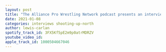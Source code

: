 ```yaml
---
layout: post
title: "The Alliance Pro Wrestling Network podcast presents an interview with Blaze Haram"
date: 2021-01-08
categories: interviews shooting-up-north
author: lewis-carlan
spotify_track_id: 3FX5Kf5pE2m9p0atrMDRZV
youtube_video_id: 
apple_track_id: 1000504667046
---
```

